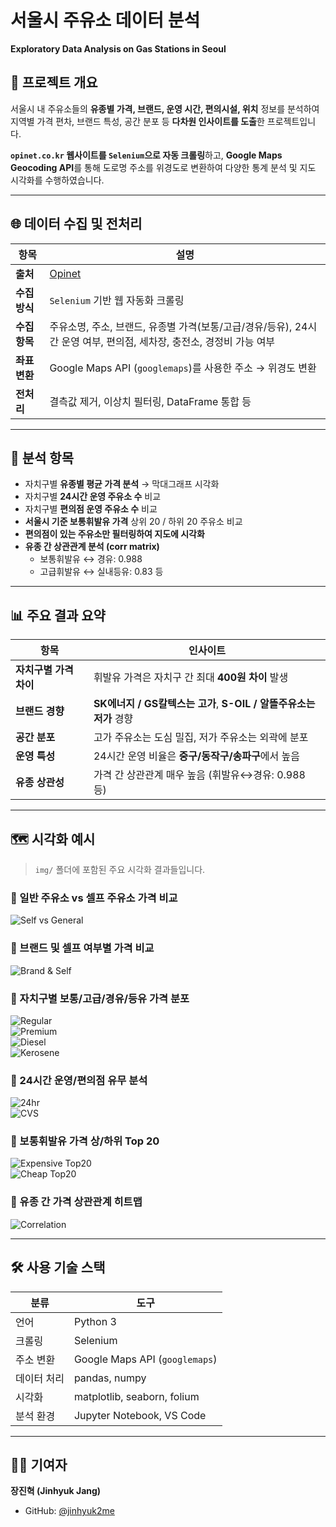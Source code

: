 # 서울시 주유소 데이터 분석   
**Exploratory Data Analysis on Gas Stations in Seoul**

## 📌 프로젝트 개요

서울시 내 주유소들의 **유종별 가격, 브랜드, 운영 시간, 편의시설, 위치** 정보를 분석하여 지역별 가격 편차, 브랜드 특성, 공간 분포 등 **다차원 인사이트를 도출**한 프로젝트입니다.

**`opinet.co.kr` 웹사이트를 `Selenium`으로 자동 크롤링**하고, **Google Maps Geocoding API**를 통해 도로명 주소를 위경도로 변환하여 다양한 통계 분석 및 지도 시각화를 수행하였습니다.

---

## 🌐 데이터 수집 및 전처리

| 항목 | 설명 |
|------|------|
| **출처** | [Opinet](https://www.opinet.co.kr/) |
| **수집 방식** | `Selenium` 기반 웹 자동화 크롤링 |
| **수집 항목** | 주유소명, 주소, 브랜드, 유종별 가격(보통/고급/경유/등유), 24시간 운영 여부, 편의점, 세차장, 충전소, 경정비 가능 여부 |
| **좌표 변환** | Google Maps API (`googlemaps`)를 사용한 주소 → 위경도 변환 |
| **전처리** | 결측값 제거, 이상치 필터링, DataFrame 통합 등 |

---

## 🧠 분석 항목

- 자치구별 **유종별 평균 가격 분석** → 막대그래프 시각화
- 자치구별 **24시간 운영 주유소 수** 비교
- 자치구별 **편의점 운영 주유소 수** 비교
- **서울시 기준 보통휘발유 가격** 상위 20 / 하위 20 주유소 비교
- **편의점이 있는 주유소만 필터링하여 지도에 시각화**
- **유종 간 상관관계 분석 (corr matrix)**
  - 보통휘발유 ↔ 경유: 0.988  
  - 고급휘발유 ↔ 실내등유: 0.83 등

---

## 📊 주요 결과 요약

| 항목 | 인사이트 |
|------|----------|
| **자치구별 가격 차이** | 휘발유 가격은 자치구 간 최대 **400원 차이** 발생 |
| **브랜드 경향** | **SK에너지 / GS칼텍스는 고가**, **S-OIL / 알뜰주유소는 저가** 경향 |
| **공간 분포** | 고가 주유소는 도심 밀집, 저가 주유소는 외곽에 분포 |
| **운영 특성** | 24시간 운영 비율은 **중구/동작구/송파구**에서 높음 |
| **유종 상관성** | 가격 간 상관관계 매우 높음 (휘발유↔경유: 0.988 등) |

---

## 🗺️ 시각화 예시

> `img/` 폴더에 포함된 주요 시각화 결과들입니다.

### 📌 일반 주유소 vs 셀프 주유소 가격 비교
![Self vs General](./img/self_vs_general.png)

### 📌 브랜드 및 셀프 여부별 가격 비교
![Brand & Self](./img/brand_self_price.png)

### 📌 자치구별 보통/고급/경유/등유 가격 분포
![Regular](./img/regular_price_by_gu.png)  
![Premium](./img/premium_price_by_gu.png)  
![Diesel](./img/diesel_price_by_gu.png)  
![Kerosene](./img/kerosene_price_by_gu.png)

### 📌 24시간 운영/편의점 유무 분석
![24hr](./img/24hour_ratio_by_gu.png)  
![CVS](./img/cvs_ratio_by_gu.png)

### 📌 보통휘발유 가격 상/하위 Top 20
![Expensive Top20](./img/most_expensive.png)  
![Cheap Top20](./img/most_cheap.png)

### 📌 유종 간 가격 상관관계 히트맵
![Correlation](./img/fuel_corr_matrix.png)

---

## 🛠️ 사용 기술 스택

| 분류 | 도구 |
|------|------|
| 언어 | Python 3 |
| 크롤링 | Selenium |
| 주소 변환 | Google Maps API (`googlemaps`) |
| 데이터 처리 | pandas, numpy |
| 시각화 | matplotlib, seaborn, folium |
| 분석 환경 | Jupyter Notebook, VS Code |

---

## 🙋‍♂️ 기여자

**장진혁 (Jinhyuk Jang)**
- GitHub: [@jinhyuk2me](https://github.com/jinhyuk2me)
